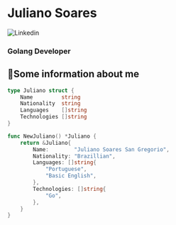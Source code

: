 # Juliano Soares

![Linkedin](https://img.shields.io/badge/-linkedin?style=for-the-badge&logo=linkedin&logoColor=white&label=Connect&labelColor=blue&color=blue&link=https%3A%2F%2Fwww.linkedin.com%2Fin%2Fjuliano-soares-35316b245%2F)


### Golang Developer

## 📝Some information about me

```go
type Juliano struct {
	Name         string
	Nationality  string
	Languages    []string
	Technologies []string
}

func NewJuliano() *Juliano {
	return &Juliano{
		Name:        "Juliano Soares San Gregorio",
		Nationality: "Brazillian",
		Languages: []string{
			"Portuguese",
			"Basic English",
		},
		Technologies: []string{
			"Go",
		},
	}
}
```
